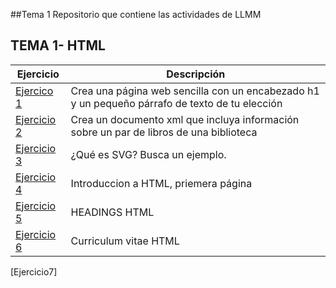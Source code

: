 ##Tema 1
Repositorio que contiene las actividades de LLMM
## TEMA 1- HTML
Ejercicio | Descripción
----------|--------------
[Ejercico 1](/Tema_1/pagina.HTML)| Crea una página web sencilla con un encabezado h1 y un pequeño párrafo de texto de tu elección
[Ejercicio 2](/Tema_1/biblioteca.XML) | Crea un documento xml que incluya información sobre un par de libros de una biblioteca
[Ejercicio 3](/Tema_1/SVG.html) | ¿Qué es SVG? Busca un ejemplo.
[Ejercicio 4](Tema_1/Introduccion_HTML.html) | Introduccion a HTML, priemera página
[Ejercicio 5](Tema_1/HEADING.html) | HEADINGS HTML
[Ejercicio 6](Tema_1/CV.html) | Curriculum vitae HTML
[Ejercicio7]

